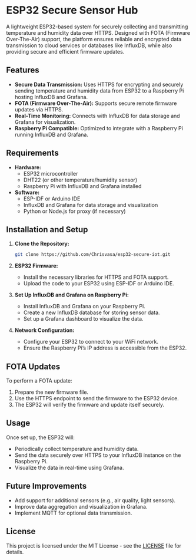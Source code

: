# **ESP32 Secure Sensor Hub**

A lightweight ESP32-based system for securely collecting and transmitting temperature and humidity data over HTTPS. Designed with FOTA (Firmware Over-The-Air) support, the platform ensures reliable and encrypted data transmission to cloud services or databases like InfluxDB, while also providing secure and efficient firmware updates.

## **Features**
- **Secure Data Transmission:** Uses HTTPS for encrypting and securely sending temperature and humidity data from ESP32 to a Raspberry Pi hosting InfluxDB and Grafana.
- **FOTA (Firmware Over-The-Air):** Supports secure remote firmware updates via HTTPS.
- **Real-Time Monitoring:** Connects with InfluxDB for data storage and Grafana for visualization.
- **Raspberry Pi Compatible:** Optimized to integrate with a Raspberry Pi running InfluxDB and Grafana.

## **Requirements**
- **Hardware:**
  - ESP32 microcontroller
  - DHT22 (or other temperature/humidity sensor)
  - Raspberry Pi with InfluxDB and Grafana installed
- **Software:**
  - ESP-IDF or Arduino IDE
  - InfluxDB and Grafana for data storage and visualization
  - Python or Node.js for proxy (if necessary)

## **Installation and Setup**

1. **Clone the Repository:**
   ```bash
   git clone https://github.com/Chrisvasa/esp32-secure-iot.git
   ```
2. **ESP32 Firmware:**
   - Install the necessary libraries for HTTPS and FOTA support.
   - Upload the code to your ESP32 using ESP-IDF or Arduino IDE.

3. **Set Up InfluxDB and Grafana on Raspberry Pi:**
   - Install InfluxDB and Grafana on your Raspberry Pi.
   - Create a new InfluxDB database for storing sensor data.
   - Set up a Grafana dashboard to visualize the data.

4. **Network Configuration:**
   - Configure your ESP32 to connect to your WiFi network.
   - Ensure the Raspberry Pi’s IP address is accessible from the ESP32.

## **FOTA Updates**
To perform a FOTA update:
1. Prepare the new firmware file.
2. Use the HTTPS endpoint to send the firmware to the ESP32 device.
3. The ESP32 will verify the firmware and update itself securely.

## **Usage**
Once set up, the ESP32 will:
- Periodically collect temperature and humidity data.
- Send the data securely over HTTPS to your InfluxDB instance on the Raspberry Pi.
- Visualize the data in real-time using Grafana.

## **Future Improvements**
- Add support for additional sensors (e.g., air quality, light sensors).
- Improve data aggregation and visualization in Grafana.
- Implement MQTT for optional data transmission.

## **License**
This project is licensed under the MIT License - see the [LICENSE](LICENSE) file for details.
